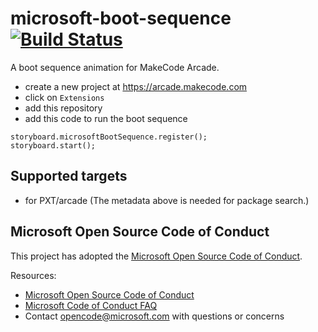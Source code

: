 # microsoft-boot-sequence [![Build Status](https://travis-ci.org/microsoft/pxt-microsoft-boot-sequence.svg?branch=master)](https://travis-ci.org/microsoft/pxt-microsoft-boot-sequence)

A boot sequence animation for MakeCode Arcade.

* create a new project at https://arcade.makecode.com
* click on ``Extensions``
* add this repository
* add this code to run the boot sequence

```blocks
storyboard.microsoftBootSequence.register();
storyboard.start();
```

## Supported targets

* for PXT/arcade
(The metadata above is needed for package search.)

## Microsoft Open Source Code of Conduct

This project has adopted the [Microsoft Open Source Code of Conduct](https://opensource.microsoft.com/codeofconduct/).

Resources:

- [Microsoft Open Source Code of Conduct](https://opensource.microsoft.com/codeofconduct/)
- [Microsoft Code of Conduct FAQ](https://opensource.microsoft.com/codeofconduct/faq/)
- Contact [opencode@microsoft.com](mailto:opencode@microsoft.com) with questions or concerns

<script src="https://makecode.com/gh-pages-embed.js"></script><script>makeCodeRender("https://arcade.makecode.com/", "{{ site.github.owner_name }}/{{ site.github.repository_name }}");</script>

